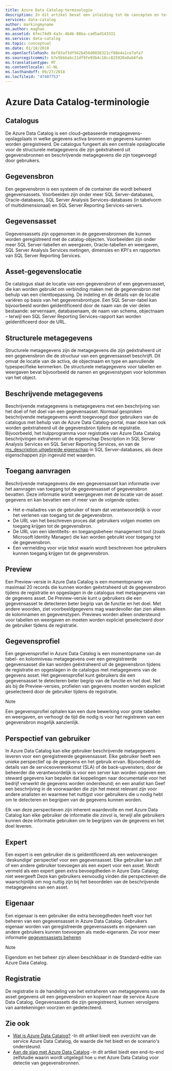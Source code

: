 ```yaml
---
title: Azure Data Catalog-terminologie
description: In dit artikel bevat een inleiding tot de concepten en termen die worden gebruikt in de documentatie van Azure Data Catalog.
services: data-catalog
author: markingmyname
ms.author: maghan
ms.assetid: 6fec74d9-4a3c-4b4b-88ba-cad5ad143331
ms.service: data-catalog
ms.topic: conceptual
ms.date: 01/18/2018
ms.openlocfilehash: 0ef83af3df942b456d0036321cf88e4a1ce7afa7
ms.sourcegitcommit: b7e5bbbabc21df9fe93b4c18cc825920a0ab6fab
ms.translationtype: MT
ms.contentlocale: nl-NL
ms.lasthandoff: 09/27/2018
ms.locfileid: "47407753"
---
```

# <a name="azure-data-catalog-terminology"></a>Azure Data Catalog-terminologie
## <a name="catalog"></a>Catalogus
De Azure Data Catalog is een cloud-gebaseerde metagegevens-opslagplaats in welke gegevens activa bronnen en gegevens kunnen worden geregistreerd. De catalogus fungeert als een centrale opslaglocatie voor de structurele metagegevens die zijn geëxtraheerd uit gegevensbronnen en beschrijvende metagegevens die zijn toegevoegd door gebruikers.

## <a name="data-source"></a>Gegevensbron
Een gegevensbron is een systeem of de container die wordt beheerd gegevensassets. Voorbeelden zijn onder meer SQL Server-databases, Oracle-databases, SQL Server Analysis Services-databases (in tabelvorm of multidimensionaal) en SQL Server Reporting Services-servers.

## <a name="data-asset"></a>Gegevensasset
Gegevensassets zijn opgenomen in de gegevensbronnen die kunnen worden geregistreerd met de catalog-objecten. Voorbeelden zijn onder meer SQL Server-tabellen en weergaven, Oracle-tabellen en weergaven, SQL Server Analysis Services metingen, dimensies en KPI's en rapporten van SQL Server Reporting Services.

## <a name="data-asset-location"></a>Asset-gegevenslocatie
De catalogus slaat de locatie van een gegevensbron of een gegevensasset, die kan worden gebruikt om verbinding maken met de gegevensbron met behulp van een clienttoepassing. De indeling en de details van de locatie variëren op basis van het gegevensbrontype. Een SQL Server-tabel kan bijvoorbeeld worden geïdentificeerd door de naam van de vier delen bestaande: servernaam, databasenaam, de naam van schema, objectnaam – terwijl een SQL Server Reporting Services-rapport kan worden geïdentificeerd door de URL.

## <a name="structural-metadata"></a>Structurele metagegevens
Structurele metagegevens zijn de metagegevens die zijn geëxtraheerd uit een gegevensbron die de structuur van een gegevensasset beschrijft. Dit omvat de locatie van de activa, de objectnaam en type en aanvullende typespecifieke kenmerken. De structurele metagegevens voor tabellen en weergaven bevat bijvoorbeeld de namen en gegevenstypen voor kolommen van het object.

## <a name="descriptive-metadata"></a>Beschrijvende metagegevens
Beschrijvende metagegevens is metagegevens met een beschrijving van het doel of het doel van een gegevensasset. Normaal gesproken beschrijvende metagegevens wordt toegevoegd door gebruikers van de catalogus met behulp van de Azure Data Catalog-portal, maar deze kan ook worden geëxtraheerd uit de gegevensbron tijdens de registratie. Bijvoorbeeld, het hulpprogramma voor registratie van Azure Data Catalog beschrijvingen extraheren uit de eigenschap Description in SQL Server Analysis Services en SQL Server Reporting Services, en van de [ms_description uitgebreide eigenschap](https://technet.microsoft.com/library/ms190243.aspx) in SQL Server-databases, als deze eigenschappen zijn ingevuld met waarden.

## <a name="request-access"></a>Toegang aanvragen
Beschrijvende metagegevens die een gegevensasset kan informatie over het aanvragen van toegang tot de gegevensasset of gegevensbron bevatten. Deze informatie wordt weergegeven met de locatie van de asset gegevens en kan bevatten een of meer van de volgende opties:

* Het e-mailadres van de gebruiker of team dat verantwoordelijk is voor het verlenen van toegang tot de gegevensbron.
* De URL van het beschreven proces dat gebruikers volgen moeten om toegang krijgen tot de gegevensbron.
* De URL van een identiteits- en toegangsbeheer management tool (zoals Microsoft Identity Manager) die kan worden gebruikt voor toegang tot de gegevensbron.
* Een vermelding voor vrije tekst waarin wordt beschreven hoe gebruikers kunnen toegang krijgen tot de gegevensbron.

## <a name="preview"></a>Preview
Een Preview-versie in Azure Data Catalog is een momentopname van maximaal 20 records die kunnen worden geëxtraheerd uit de gegevensbron tijdens de registratie en opgeslagen in de catalogus met metagegevens van de gegevens asset. De Preview-versie kunt u gebruikers die een gegevensasset te detecteren beter begrip van de functie en het doel. Met andere woorden, ziet voorbeeldgegevens mag waardevoller dan zien alleen de kolomnamen en gegevenstypen.
Previews worden alleen ondersteund voor tabellen en weergaven en moeten worden expliciet geselecteerd door de gebruiker tijdens de registratie.

## <a name="data-profile"></a>Gegevensprofiel
Een gegevensprofiel in Azure Data Catalog is een momentopname van de tabel- en kolomniveau metagegevens over een geregistreerde gegevensasset die kan worden geëxtraheerd uit de gegevensbron tijdens de registratie en opgeslagen in de catalogus met metagegevens van de gegevens asset. Het gegevensprofiel kunt gebruikers die een gegevensasset te detecteren beter begrip van de functie en het doel. Net als bij de Preview-versies, profielen van gegevens moeten worden expliciet geselecteerd door de gebruiker tijdens de registratie.

> [!NOTE]
> Een gegevensprofiel ophalen kan een dure bewerking voor grote tabellen en weergaven, en verhoogt de tijd die nodig is voor het registreren van een gegevensbron mogelijk aanzienlijk.
>
>

## <a name="user-perspective"></a>Perspectief van gebruiker
In Azure Data Catalog kan elke gebruiker beschrijvende metagegevens leveren voor een geregistreerde gegevensasset. Elke gebruiker heeft een unieke perspectief op de gegevens en het gebruik ervan. Bijvoorbeeld de details van de serviceovereenkomst (SLA) of de back-upvensters; door de beheerder die verantwoordelijk is voor een server kan worden opgeven een steward gegevens kan bepalen dat koppelingen naar documentatie voor het bedrijf verwerkt de gegevens worden ondersteund; en een analist kan Geef een beschrijving in de voorwaarden die zijn het meest relevant zijn voor andere analisten en waarmee het nuttigst voor gebruikers die u nodig hebt om te detecteren en begrijpen van de gegevens kunnen worden.

Elk van deze perspectieven zijn inherent waardevolle en met Azure Data Catalog kan elke gebruiker de informatie die zinvol is, terwijl alle gebruikers kunnen deze informatie gebruiken om te begrijpen van de gegevens en het doel leveren.

## <a name="expert"></a>Expert
Een expert is een gebruiker die is geïdentificeerd als een weloverwogen 'deskundige' perspectief voor een gegevensasset. Elke gebruiker kan zelf of een andere gebruiker toevoegen als een expert voor een asset. Wordt vermeld als een expert geen extra bevoegdheden in Azure Data Catalog; niet weergeeft Deze kan gebruikers eenvoudig vinden die perspectieven die waarschijnlijk om nog nuttig zijn bij het beoordelen van de beschrijvende metagegevens van een asset.

## <a name="owner"></a>Eigenaar
Een eigenaar is een gebruiker die extra bevoegdheden heeft voor het beheren van een gegevensasset in Azure Data Catalog. Gebruikers eigenaar worden van geregistreerde gegevensassets en eigenaren van andere gebruikers kunnen toevoegen als mede-eigenaren. Zie voor meer informatie [gegevensassets beheren](data-catalog-how-to-manage.md)  

> [!NOTE]
> Eigendom en het beheer zijn alleen beschikbaar in de Standard-editie van Azure Data Catalog.
>
>

## <a name="registration"></a>Registratie
De registratie is de handeling van het extraheren van metagegevens van de asset gegevens uit een gegevensbron en kopieert naar de service Azure Data Catalog. Gegevensassets die zijn geregistreerd, kunnen vervolgens van aantekeningen voorzien en gedetecteerd.

## <a name="see-also"></a>Zie ook
* [Wat is Azure Data Catalog?](data-catalog-what-is-data-catalog.md) -In dit artikel biedt een overzicht van de service Azure Data Catalog, de waarde die het biedt en de scenario's ondersteund.
* [Aan de slag met Azure Data Catalog](data-catalog-get-started.md) -in dit artikel biedt een end-to-end zelfstudie waarin wordt uitgelegd hoe u met Azure Data Catalog voor detectie van gegevensbronnen.  
